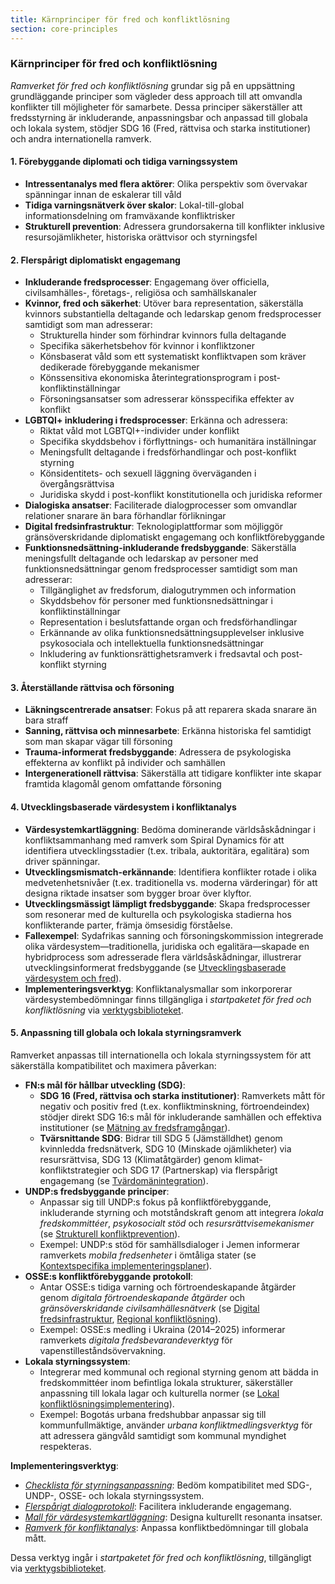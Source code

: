 ```yaml
---
title: Kärnprinciper för fred och konfliktlösning
section: core-principles
---
```


### Kärnprinciper för fred och konfliktlösning

*Ramverket för fred och konfliktlösning* grundar sig på en uppsättning grundläggande principer som vägleder dess approach till att omvandla konflikter till möjligheter för samarbete. Dessa principer säkerställer att fredsstyrning är inkluderande, anpassningsbar och anpassad till globala och lokala system, stödjer SDG 16 (Fred, rättvisa och starka institutioner) och andra internationella ramverk.

#### 1. Förebyggande diplomati och tidiga varningssystem
- **Intressentanalys med flera aktörer**: Olika perspektiv som övervakar spänningar innan de eskalerar till våld
- **Tidiga varningsnätverk över skalor**: Lokal-till-global informationsdelning om framväxande konfliktrisker
- **Strukturell prevention**: Adressera grundorsakerna till konflikter inklusive resursojämlikheter, historiska orättvisor och styrningsfel

#### 2. Flerspårigt diplomatiskt engagemang
- **Inkluderande fredsprocesser**: Engagemang över officiella, civilsamhälles-, företags-, religiösa och samhällskanaler
- **Kvinnor, fred och säkerhet**: Utöver bara representation, säkerställa kvinnors substantiella deltagande och ledarskap genom fredsprocesser samtidigt som man adresserar:
  - Strukturella hinder som förhindrar kvinnors fulla deltagande
  - Specifika säkerhetsbehov för kvinnor i konfliktzoner
  - Könsbaserat våld som ett systematiskt konfliktvapen som kräver dedikerade förebyggande mekanismer
  - Könssensitiva ekonomiska återintegrationsprogram i post-konfliktinställningar
  - Försoningsansatser som adresserar könsspecifika effekter av konflikt
- **LGBTQI+ inkludering i fredsprocesser**: Erkänna och adressera:
  - Riktat våld mot LGBTQI+-individer under konflikt
  - Specifika skyddsbehov i förflyttnings- och humanitära inställningar
  - Meningsfullt deltagande i fredsförhandlingar och post-konflikt styrning
  - Könsidentitets- och sexuell läggning överväganden i övergångsrättvisa
  - Juridiska skydd i post-konflikt konstitutionella och juridiska reformer
- **Dialogiska ansatser**: Faciliterade dialogprocesser som omvandlar relationer snarare än bara förhandlar förlikningar
- **Digital fredsinfrastruktur**: Teknologiplattformar som möjliggör gränsöverskridande diplomatiskt engagemang och konfliktförebyggande
- **Funktionsnedsättning-inkluderande fredsbyggande**: Säkerställa meningsfullt deltagande och ledarskap av personer med funktionsnedsättningar genom fredsprocesser samtidigt som man adresserar:
  - Tillgänglighet av fredsforum, dialogutrymmen och information
  - Skyddsbehov för personer med funktionsnedsättningar i konfliktinställningar
  - Representation i beslutsfattande organ och fredsförhandlingar
  - Erkännande av olika funktionsnedsättningsupplevelser inklusive psykosociala och intellektuella funktionsnedsättningar
  - Inkludering av funktionsrättighetsramverk i fredsavtal och post-konflikt styrning

#### 3. Återställande rättvisa och försoning
- **Läkningscentrerade ansatser**: Fokus på att reparera skada snarare än bara straff
- **Sanning, rättvisa och minnesarbete**: Erkänna historiska fel samtidigt som man skapar vägar till försoning
- **Trauma-informerat fredsbyggande**: Adressera de psykologiska effekterna av konflikt på individer och samhällen
- **Intergenerationell rättvisa**: Säkerställa att tidigare konflikter inte skapar framtida klagomål genom omfattande försoning

#### 4. Utvecklingsbaserade värdesystem i konfliktanalys
- **Värdesystemkartläggning**: Bedöma dominerande världsåskådningar i konfliktsammanhang med ramverk som Spiral Dynamics för att identifiera utvecklingsstadier (t.ex. tribala, auktoritära, egalitära) som driver spänningar.
- **Utvecklingsmismatch-erkännande**: Identifiera konflikter rotade i olika medvetenhetsnivåer (t.ex. traditionella vs. moderna värderingar) för att designa riktade insatser som bygger broar över klyftor.
- **Utvecklingsmässigt lämpligt fredsbyggande**: Skapa fredsprocesser som resonerar med de kulturella och psykologiska stadierna hos konflikterande parter, främja ömsesidig förståelse.
- **Fallexempel**: Sydafrikas sanning och försoningskommission integrerade olika värdesystem—traditionella, juridiska och egalitära—skapade en hybridprocess som adresserade flera världsåskådningar, illustrerar utvecklingsinformerat fredsbyggande (se [Utvecklingsbaserade värdesystem och fred](/frameworks/peace-and-conflict-resolution#developmental-value-systems)).
- **Implementeringsverktyg**: Konfliktanalysmallar som inkorporerar värdesystembedömningar finns tillgängliga i *startpaketet för fred och konfliktlösning* via [verktygsbiblioteket](/frameworks/tools/peace).

#### 5. Anpassning till globala och lokala styrningsramverk
Ramverket anpassas till internationella och lokala styrningssystem för att säkerställa kompatibilitet och maximera påverkan:
- **FN:s mål för hållbar utveckling (SDG)**:
  - **SDG 16 (Fred, rättvisa och starka institutioner)**: Ramverkets mått för negativ och positiv fred (t.ex. konfliktminskning, förtroendeindex) stödjer direkt SDG 16:s mål för inkluderande samhällen och effektiva institutioner (se [Mätning av fredsframgångar](/frameworks/peace-and-conflict-resolution#measuring-success)).
  - **Tvärsnittande SDG**: Bidrar till SDG 5 (Jämställdhet) genom kvinnledda fredsnätverk, SDG 10 (Minskade ojämlikheter) via resursrättvisa, SDG 13 (Klimatåtgärder) genom klimat-konfliktstrategier och SDG 17 (Partnerskap) via flerspårigt engagemang (se [Tvärdomänintegration](/frameworks/peace-and-conflict-resolution#cross-domain-integration)).
- **UNDP:s fredsbyggande principer**:
  - Anpassar sig till UNDP:s fokus på konfliktförebyggande, inkluderande styrning och motståndskraft genom att integrera *lokala fredskommittéer*, *psykosocialt stöd* och *resursrättvisemekanismer* (se [Strukturell konfliktprevention](/frameworks/peace-and-conflict-resolution#structural-prevention)).
  - Exempel: UNDP:s stöd för samhällsdialoger i Jemen informerar ramverkets *mobila fredsenheter* i ömtåliga stater (se [Kontextspecifika implementeringsplaner](/frameworks/peace-and-conflict-resolution#context-specific-roadmaps)).
- **OSSE:s konfliktförebyggande protokoll**:
  - Antar OSSE:s tidiga varning och förtroendeskapande åtgärder genom *digitala förtroendeskapande åtgärder* och *gränsöverskridande civilsamhällesnätverk* (se [Digital fredsinfrastruktur](/frameworks/peace-and-conflict-resolution#digital-infrastructure), [Regional konfliktlösning](/frameworks/peace-and-conflict-resolution#regional-implementation)).
  - Exempel: OSSE:s medling i Ukraina (2014–2025) informerar ramverkets *digitala fredsbevarandeverktyg* för vapenstilleståndsövervakning.
- **Lokala styrningssystem**:
  - Integrerar med kommunal och regional styrning genom att bädda in fredskommittéer inom befintliga lokala strukturer, säkerställer anpassning till lokala lagar och kulturella normer (se [Lokal konfliktlösningsimplementering](/frameworks/peace-and-conflict-resolution#local-implementation)).
  - Exempel: Bogotás urbana fredshubbar anpassar sig till kommunfullmäktige, använder *urbana konfliktmedlingsverktyg* för att adressera gängvåld samtidigt som kommunal myndighet respekteras.

**Implementeringsverktyg**:
- *[Checklista för styrningsanpassning](/frameworks/tools/peace/governance-alignment-checklist-en.pdf)*: Bedöm kompatibilitet med SDG-, UNDP-, OSSE- och lokala styrningssystem.
- *[Flerspårigt dialogprotokoll](/frameworks/tools/peace/multi-track-dialogue-protocol-en.pdf)*: Facilitera inkluderande engagemang.
- *[Mall för värdesystemkartläggning](/frameworks/tools/peace/value-system-mapping-template-en.pdf)*: Designa kulturellt resonanta insatser.
- *[Ramverk för konfliktanalys](/frameworks/tools/peace/conflict-analysis-framework-en.pdf)*: Anpassa konfliktbedömningar till globala mått.

Dessa verktyg ingår i *startpaketet för fred och konfliktlösning*, tillgängligt via [verktygsbiblioteket](/frameworks/tools/peace).
